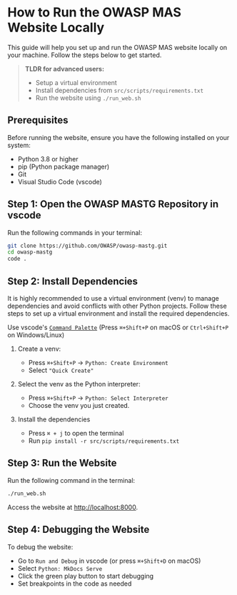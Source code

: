 # How to Run the OWASP MAS Website Locally

This guide will help you set up and run the OWASP MAS website locally on your machine. Follow the steps below to get started.

> **TLDR for advanced users:**
>
> - Setup a virtual environment
> - Install dependencies from `src/scripts/requirements.txt`
> - Run the website using `./run_web.sh`

## Prerequisites

Before running the website, ensure you have the following installed on your system:

- Python 3.8 or higher
- pip (Python package manager)
- Git
- Visual Studio Code (vscode)

## Step 1: Open the OWASP MASTG Repository in vscode

Run the following commands in your terminal:

```bash
git clone https://github.com/OWASP/owasp-mastg.git
cd owasp-mastg
code .
```

## Step 2: Install Dependencies

It is highly recommended to use a virtual environment (venv) to manage dependencies and avoid conflicts with other Python projects. Follow these steps to set up a virtual environment and install the required dependencies.

Use vscode's [`Command Palette`](https://code.visualstudio.com/docs/getstarted/userinterface#_command-palette) (Press `⌘+Shift+P` on macOS or `Ctrl+Shift+P` on Windows/Linux)

1. Create a venv:
    - Press `⌘+Shift+P` -> `Python: Create Environment`
    - Select `"Quick Create"`

2. Select the venv as the Python interpreter:
    - Press `⌘+Shift+P` -> `Python: Select Interpreter`
    - Choose the venv you just created.
3. Install the dependencies
   - Press `⌘ + j` to open the terminal
   - Run `pip install -r src/scripts/requirements.txt`

## Step 3: Run the Website

Run the following command in the terminal:

```bash
./run_web.sh
```

Access the website at [http://localhost:8000](http://localhost:8000).

## Step 4: Debugging the Website

To debug the website:

- Go to `Run and Debug` in vscode (or press `⌘+Shift+D` on macOS)
- Select `Python: MkDocs Serve`
- Click the green play button to start debugging
- Set breakpoints in the code as needed
